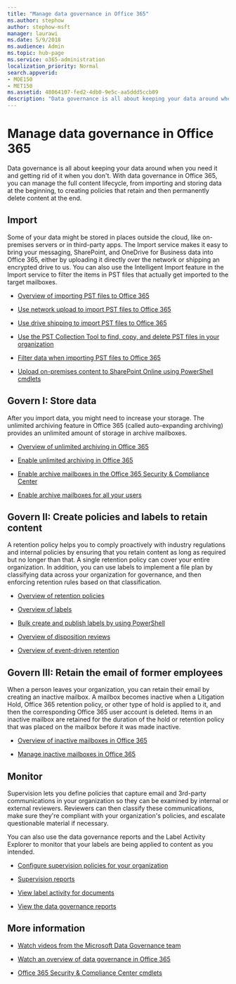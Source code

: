```yaml
---
title: "Manage data governance in Office 365"
ms.author: stephow
author: stephow-msft
manager: laurawi
ms.date: 5/9/2018
ms.audience: Admin
ms.topic: hub-page
ms.service: o365-administration
localization_priority: Normal
search.appverid: 
- MOE150
- MET150
ms.assetid: 48064107-fed2-4db0-9e5c-aa5ddd5ccb09
description: "Data governance is all about keeping your data around when you need it and getting rid of it when you don't. With data governance in Office 365, you can manage the full content lifecycle, from importing and storing data at the beginning, to creating policies that retain and then permanently delete content at the end."
---
```


# Manage data governance in Office 365

Data governance is all about keeping your data around when you need it and getting rid of it when you don't. With data governance in Office 365, you can manage the full content lifecycle, from importing and storing data at the beginning, to creating policies that retain and then permanently delete content at the end.
  
## Import

Some of your data might be stored in places outside the cloud, like on-premises servers or in third-party apps. The Import service makes it easy to bring your messaging, SharePoint, and OneDrive for Business data into Office 365, either by uploading it directly over the network or shipping an encrypted drive to us. You can also use the Intelligent Import feature in the Import service to filter the items in PST files that actually get imported to the target mailboxes. 
  
- [Overview of importing PST files to Office 365](https://support.office.com/article/ba688e0a-0fcb-4bd7-8e57-2b669564ea84)
    
- [Use network upload to import PST files to Office 365](use-network-upload-to-import-pst-files.md)
    
- [Use drive shipping to import PST files to Office 365](use-drive-shipping-to-import-pst-files-to-office-365.md)
    
- [Use the PST Collection Tool to find, copy, and delete PST files in your organization](find-copy-and-delete-pst-files-in-your-organization.md)
    
- [Filter data when importing PST files to Office 365](filter-data-when-importing-pst-files.md)
    
- [Upload on-premises content to SharePoint Online using PowerShell cmdlets](https://support.office.com/article/555049c6-15ef-45a6-9a1f-a1ef673b867c)
    
## Govern I: Store data

After you import data, you might need to increase your storage. The unlimited archiving feature in Office 365 (called auto-expanding archiving) provides an unlimited amount of storage in archive mailboxes.
  
- [Overview of unlimited archiving in Office 365](unlimited-archiving.md)
    
- [Enable unlimited archiving in Office 365](enable-unlimited-archiving.md)
    
- [Enable archive mailboxes in the Office 365 Security &amp; Compliance Center](enable-archive-mailboxes.md)
    
- [Enable archive mailboxes for all your users](https://support.office.com/article/23e062e9-c6b2-474f-bc26-4436cc544976)
    
## Govern II: Create policies and labels to retain content

A retention policy helps you to comply proactively with industry regulations and internal policies by ensuring that you retain content as long as required but no longer than that. A single retention policy can cover your entire organization. In addition, you can use labels to implement a file plan by classifying data across your organization for governance, and then enforcing retention rules based on that classification.
  
- [Overview of retention policies](retention-policies.md)
    
- [Overview of labels](labels.md)
    
- [Bulk create and publish labels by using PowerShell](https://support.office.com/article/8986701b-ffa1-46ec-8fd0-8f7e81d5b25f.aspx)
    
- [Overview of disposition reviews](disposition-reviews.md)
    
- [Overview of event-driven retention](event-driven-retention.md)
    
## Govern III: Retain the email of former employees

When a person leaves your organization, you can retain their email by creating an inactive mailbox. A mailbox becomes inactive when a Litigation Hold, Office 365 retention policy, or other type of hold is applied to it, and then the corresponding Office 365 user account is deleted. Items in an inactive mailbox are retained for the duration of the hold or retention policy that was placed on the mailbox before it was made inactive.
  
- [Overview of inactive mailboxes in Office 365](inactive-mailboxes-in-office-365.md)
    
- [Manage inactive mailboxes in Office 365](create-and-manage-inactive-mailboxes.md)
    
## Monitor

Supervision lets you define policies that capture email and 3rd-party communications in your organization so they can be examined by internal or external reviewers. Reviewers can then classify these communications, make sure they're compliant with your organization's policies, and escalate questionable material if necessary.
  
You can also use the data governance reports and the Label Activity Explorer to monitor that your labels are being applied to content as you intended.
  
- [Configure supervision policies for your organization](configure-supervision-policies.md)
    
- [Supervision reports](supervision-reports.md)
    
- [View label activity for documents](view-label-activity-for-documents.md)
    
- [View the data governance reports](view-the-data-governance-reports.md)
    
## More information

- [Watch videos from the Microsoft Data Governance team](https://go.microsoft.com/fwlink/?linkid=867039)
    
- [Watch an overview of data governance in Office 365](https://go.microsoft.com/fwlink/?linkid=852644)
    
- [Office 365 Security &amp; Compliance Center cmdlets](https://go.microsoft.com/fwlink/?linkid=852310)
    

